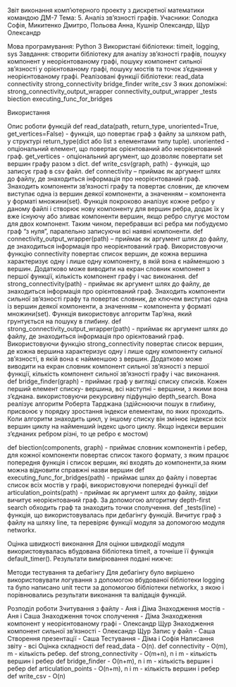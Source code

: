 Звіт виконання комп’ютерного проекту з дискретної математики командою ДМ-7
Тема: 5. Аналіз зв’язності графів.
Учасники: Солодка Софія, Микитенко Дмитро, Польова Анна, Кушнір Олександр, Щур Олександр

Мова програмування: Python 3
Використані бібліотеки: timeit, logging, sys
Завдання: створити бібліотеку для аналізу зв’язності графів, пошуку компонент у неорієнтованому графі, пошуку компонент сильної зв’язності у орієнтованому графі, пошуку мостів та точок з’єднання у неорієнтованому графі. 
Реалізовані функції бібліотеки:
read_data
connectivity
strong_connectivity
bridge_finder
write_csv
З яких допоміжні:
strong_connectivity_output_wrapper
connectivity_output_wrapper
_tests
biection
executing_func_for_bridges

Використання 

Опис роботи функцій
def read_data(path, return_type, unoriented=True, get_vertices=False) - функція, що повертає граф з файлу за шляхом path, у структурі return_type(dict або list з елементами типу tuple). unoriented - опціональний елемент, що повертає орієнтований або неорієнтований граф. get_vertices - опціональний аргумент, що дозволяє повертати set вершин графу разом з dict.
def write_csv(graph, path) - функція, що записує граф в csv файл.
def connectivity – приймає як аргумент шлях до файлу, де знаходиться інформація про неорієнтований граф. Знаходить компоненти зв’язності графу та повертає словник, де ключем виступає одна із вершин деякої компоненти, а значенням – компонента у форматі множини(set).
Функція покроково аналізує кожне ребро у даному файлі і створює нову компоненту для вершин ребра, додає їх у вже існуючу або зливає компоненти вершин, якщо ребро слугує мостом для двох компонент. Таким чином, перебравши  всі ребра ми побудуємо граф “з нуля”, паралельно записуючи всі наявні компоненти.
def connectivity_output_wrapper(path) – приймає як аргумент шлях до файлу, де знаходиться інформація про неорієнтований граф. Використовуючи функцію connectivity повертає список вершин, де кожна вершина характеризує одну і лише одну компоненту, в якій вона є найменшою з вершин. Додатково може виводити на екран словник компонент з першої функції, кількість компонент графу і час виконання.
def  strong_connectivity(path) - приймає як аргумент шлях до файлу, де знаходиться інформація про орієнтований граф. Знаходить компоненти сильної зв’язності графу та повертає словник, де ключем виступає одна із вершин деякої компоненти, а значенням – компонента у форматі множини(set).
Функція використовує алгоритм Тар’яна, який грунтується на пошуку в глибину.
def strong_connectivity_output_wrapper(path) - приймає як аргумент шлях до файлу, де знаходиться інформація про орієнтований граф. Використовуючи функцію strong_connectivity повертає список вершин, де кожна вершина характеризує одну і лише одну компоненту сильної зв’язності, в якій вона є найменшою з вершин. Додатково може виводити на екран словник компонент сильної зв’язності з першої функції, кількість компонент сильної зв’язності графу і час виконання.
def bridge_finder(graph) - приймає граф у вигляді списку списків. Кожен перший елемент списку- вершина, всі наступні - вершини, з якими вона з’єднана. використовуючи рекурсивну підфунцію depth_search. Вона реалізує алгоритм Роберта Тарджана (здійснюючи пошук в глибину, присвоює у порядку зростання індекси елементам, по яких проходить.  Коли алгоритм знаходить цикл, у іншому списку він змінює індекси всіх вершин циклу на найменший індекс цього циклу. Якщо індекси вершин з’єднаних ребром різні, то це ребро є мостом)

def biection(components, graph) - приймає словник компонентів і ребер, для кожної компоненти повертає список такого формату, з яким працює попередня функція і список вершин, які входять до компоненти,за яким можна відновити справжні назви вершин
def executing_func_for_bridges(path) - приймає шлях до файлу і повертає список всіх мостів у графі, використовуючи попередні функції
def articulation_points(path) - приймає як аргумент шлях до файлу, звідки вичитує неорієнтований граф. За допомогою алгоритму depth-first search обходить граф та знаходить точки сполучення.
def _tests(line) - функція, що використовувалась при дебагінгу функцій. Вичитує граф з файлу на шляху line, та перевіряє функції модуля за допомогою модуля networkx.

Оцінка швидкості виконання
    Для оцінки швидкодії модуля використовувалась вбудована бібліотека timeit, а точніше її функція default_timer(). Результати вимірювання подані нижче:

Методи тестування та дебагінгу
    Для дебагінгу було вирішено використовувати логування з допомогою вбудованої бібліотеки logging та було написано unit тести за допомогою бібліотеки networkx, з якою і порівнювались результати виконання та валідація функцій.



Розподіл роботи
Зчитування з файлу - Аня і Діма
Знаходження мостів - Аня і Саша
Знаходження точок сполучення - Діма
Знаходження компонент у неорієнтованому графі - Олександр Щур
Знаходження компонент сильної зв’язності - Олександр Щур
Запис у файл - Саша
Створення презентації - Саша
Тестування - Діма і Софія
Написання звіту - всі
Оцінка складності
def read_data - O(n).
def connectivity - O(m), m - кількість ребер.
def strong_connectivity - O(m+n), n i m - кількість вершин і ребер
def bridge_finder - O(n+m), n i m - кількість вершин і ребер
def articulation_points - O(n+m), n i m - кількість вершин і ребер
def write_csv - O(n)



